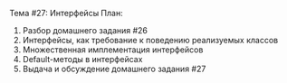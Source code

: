 Тема #27: Интерфейсы
План:
1. Разбор домашнего задания #26
2. Интерфейсы, как требование к поведению реализуемых классов
3. Множественная имплементация интерфейсов
4. Default-методы в интерфейсах
5. Выдача и обсуждение домашнего задания #27
